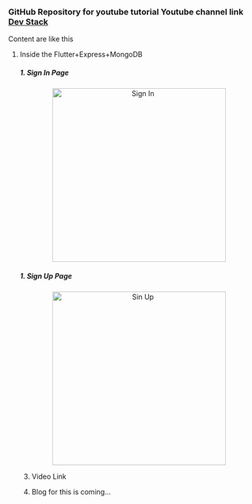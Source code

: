 ### GitHub Repository for youtube tutorial Youtube channel link [Dev Stack](https://www.youtube.com/channel/UCE9YNto5Fc8u7DdOTuCm8rw)

Content are like this

1. Inside the Flutter+Express+MongoDB
   <h5>1. Sign In Page</h5>
   <p align="center">
     <img src="https://github.com/balram0608/youtube-tutorial/blob/master/image/signIn.gif" width="350" title="hover text" alt ="Sign In">
     </p>
     <h5>1. Sign Up Page</h5>
     <p align="center">
     <img src="https://github.com/balram0608/youtube-tutorial/blob/master/image/signup.gif" width="350"  alt="Sin Up">
   </p>

   3. Video Link

   4. Blog for this is coming...
